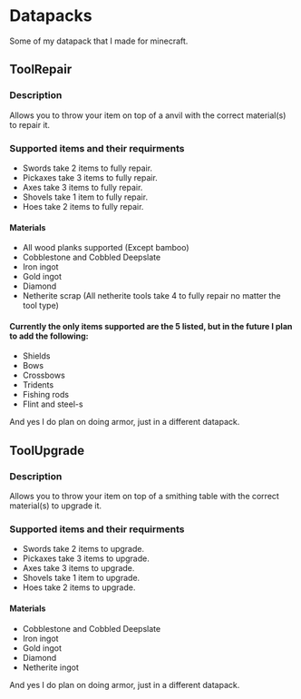 # Datapacks
Some of my datapack that I made for minecraft.

## ToolRepair
### Description
Allows you to throw your item on top of a anvil with the correct material(s) to repair it.

### Supported items and their requirments
 - Swords take 2 items to fully repair.
 - Pickaxes take 3 items to fully repair.
 - Axes take 3 items to fully repair.
 - Shovels take 1 item to fully repair.
 - Hoes take 2 items to fully repair.

#### Materials
 - All wood planks supported (Except bamboo)
 - Cobblestone and Cobbled Deepslate
 - Iron ingot
 - Gold ingot
 - Diamond
 - Netherite scrap (All netherite tools take 4 to fully repair no matter the tool type)

#### Currently the only items supported are the 5 listed, but in the future I plan to add the following:
 - Shields
 - Bows
 - Crossbows
 - Tridents
 - Fishing rods
 - Flint and steel-s

And yes I do plan on doing armor, just in a different datapack.



## ToolUpgrade
### Description
Allows you to throw your item on top of a smithing table with the correct material(s) to upgrade it.

### Supported items and their requirments
 - Swords take 2 items to upgrade.
 - Pickaxes take 3 items to upgrade.
 - Axes take 3 items to upgrade.
 - Shovels take 1 item to upgrade.
 - Hoes take 2 items to upgrade.

#### Materials
 - Cobblestone and Cobbled Deepslate
 - Iron ingot
 - Gold ingot
 - Diamond
 - Netherite ingot

And yes I do plan on doing armor, just in a different datapack.
